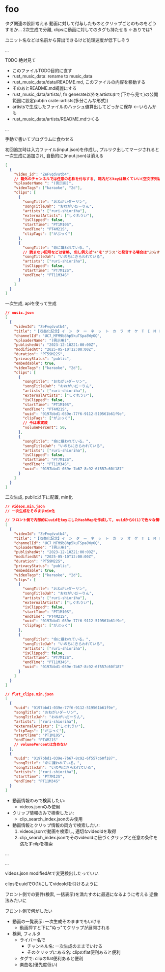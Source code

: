 # foo

タグ関連の設計考える
動画に対して付与したものとクリップごとのものをどうするか...
2次生成で分離, clipsに動画に対してのタグも持たせる <-ありでは?

ユニット名などは名前から算出できるけど処理速度が低下しそう

...

TODO 絶対見て

- このファイルTODO目的に直す
- rust_music_data: rename to music_data
- rust_music_data/data/README.md, このファイルの内容を移動する
- そのあとREADME.md綺麗にする
- rust_music_data/artists/, fn generate以外をartistsまで(下から見て)の公開範囲に設定pub(in crate::artists(多分こんな形式))
- artistsで生成したファイルのハッシュ値算出してどっかに保存 <--いらんかも
- rust_music_data/artists/README.mdつくる

...

手動で書いてプログラムに食わせる

初回追加時は入力ファイル(input.json)を作成し, プルリク出してマージされると一次生成に追加され, 自動的に(input.json)は消える

```json
[
  {
    "video_id": "ZeFvqdvutb4",
    // 箱外のチャンネルでは任意の名称を付与する, 箱内だとkeyは無くていい(空文字列はno)
    "uploaderName ": "(例示用)",
    "videoTags": ["karaoke", "2d"],
    "clips": [
      {
        "songTitle": "おねがいダーリン",
        "songTitleJah": "おねがいだーりん",
        "artists": ["ruri-shioriha"],
        "externalArtists": ["しぐれうい"],
        "isClipped": false,
        "startTime": "PT1M10S",
        "endTime": "PT4M21S",
        "clipTags": ["がぶっく"]
      },
      {
        "songTitle": "命に嫌われている。",
        // 読まない記号などは省略, 但し例えば"+"を"プラス"と発音する場合は"ぷらす"と書く
        "songTitleJah": "いのちにきらわれている",
        "artists": ["ruri-shioriha"],
        "isClipped": false,
        "startTime": "PT7M12S",
        "endTime": "PT11M34S"
      }
    ]
  }
]
```

一次生成, apiを使って生成

```json
// music.json
[
  {
    "videoId": "ZeFvqdvutb4",
    "title": "【収益化記念】イ　ン　タ　ー　ネ　ッ　ト　カ　ラ　オ　ケ　T　I　M　E【栞葉るり/にじさんじ】",
    "channelId": "UC7_MFM9b8hp5kuTSpa8WyOQ",
    "uploaderName": "(例示用)",
    "publishedAt": "2023-12-10Z21:00:00Z",
    "modifiedAt": "2025-05-10T12:00:00Z",
    "duration": "PT59M22S",
    "privacyStatus": "public",
    "embeddable": true,
    "videoTags": ["karaoke", "2d"],
    "clips": [
      {
        "songTitle": "おねがいダーリン",
        "songTitleJah": "おねがいだーりん",
        "artists": ["ruri-shioriha"],
        "externalArtists": ["しぐれうい"],
        "isClipped": false,
        "startTime": "PT1M10S",
        "endTime": "PT4M21S",
        "uuid": "0197bbd1-039e-77f6-9112-519561b61f9e",
        "clipTags": ["がぶっく"],
        // 今は未実装
        "volumePercent": 50,
      },
      {
        "songTitle": "命に嫌われている。",
        "songTitleJah": "いのちにきらわれている",
        "artists": ["ruri-shioriha"],
        "isClipped": false,
        "startTime": "PT7M12S",
        "endTime": "PT11M34S",
        "uuid": "0197bbd1-039e-7b67-8c92-6f557c60f187"
      }
    ]
  }
]
```

二次生成, public以下に配置, min化

```json
// videos.min.json
// 一次生成をそのままmin化

// フロント側で内部的にuuidをkeyにしたHashMapを作成して, uuidからO(1)で色々な情報を引けるようにもする
[
  {
    "videoId": "ZeFvqdvutb4",
    "title": "【収益化記念】イ　ン　タ　ー　ネ　ッ　ト　カ　ラ　オ　ケ　T　I　M　E【栞葉るり/にじさんじ】",
    "channelId": "UC7_MFM9b8hp5kuTSpa8WyOQ",
    "uploaderName": "(例示用)",
    "publishedAt": "2023-12-10Z21:00:00Z",
    "modifiedAt": "2025-05-10T12:00:00Z",
    "duration": "PT59M22S",
    "privacyStatus": "public",
    "embeddable": true,
    "videoTags": ["karaoke", "2d"],
    "clips": [
      {
        "songTitle": "おねがいダーリン",
        "songTitleJah": "おねがいだーりん",
        "artists": ["ruri-shioriha"],
        "externalArtists": ["しぐれうい"],
        "isClipped": false,
        "startTime": "PT1M10S",
        "endTime": "PT4M21S",
        "uuid": "0197bbd1-039e-77f6-9112-519561b61f9e",
        "clipTags": ["がぶっく"]
      },
      {
        "songTitle": "命に嫌われている。",
        "songTitleJah": "いのちにきらわれている",
        "artists": ["ruri-shioriha"],
        "isClipped": false,
        "startTime": "PT7M12S",
        "endTime": "PT11M34S",
        "uuid": "0197bbd1-039e-7b67-8c92-6f557c60f187"
      }
    ]
  }
]
```

```json
// flat_clips.min.json
[
  {
    "uuid": "0197bbd1-039e-77f6-9112-519561b61f9e",
    "songTitle": "おねがいダーリン",
    "songTitleJah": "おねがいだーりん",
    "artists": ["ruri-shioriha"],
    "externalArtists": ["しぐれうい"],
    "clipTags": ["がぶっく"],
    "startTime": "PT1M10S",
    "endTime": "PT4M21S"
    // volumePercentは含めない
  },
  {
    "uuid": "0197bbd1-039e-7b67-8c92-6f557c60f187",
    "songTitle": "命に嫌われている。",
    "songTitleJah": "いのちにきらわれている",
    "artists": ["ruri-shioriha"],
    "startTime": "PT7M12S",
    "endTime": "PT11M34S"
  }
]
```

- 動画情報のみで検索したい:
  - videos.jsonのみ使用
- クリップ情報のみで検索したい:
  - clip_search_index.jsonのみ使用
- 動画情報とクリップ情報の両方で検索したい:
  1. videos.jsonで動画を検索し, 適切なvideoIdを取得
  2. clip_search_index.jsonでそのvideoIdに紐づくクリップと任意の条件を満たすcilpを検索

...

...

videos.json
modifiedAtで変更検出したっていい

clipsをuuidでO(1)にしてvideoIdを引けるように

フロント側での要件(検索, 一括表示)を満たすのに最適になるように考える
逆像法みたいに

フロント側で何がしたい

- 動画の一覧表示: 一次生成そのままでもいける
  - 動画押すと下に"ぬっ"てクリップが展開される
- 検索, フィルタ
  - ライバー名で
    - チャンネル名: 一次生成のままでいける
    - そのクリップにある名: clipのflat便利あると便利
  - タグで: clipのflat便利あると便利
  - 楽曲名(優先度低い)
